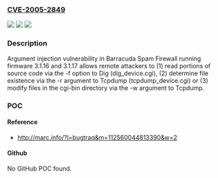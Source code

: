 ### [CVE-2005-2849](https://cve.mitre.org/cgi-bin/cvename.cgi?name=CVE-2005-2849)
![](https://img.shields.io/static/v1?label=Product&message=n%2Fa&color=blue)
![](https://img.shields.io/static/v1?label=Version&message=n%2Fa&color=blue)
![](https://img.shields.io/static/v1?label=Vulnerability&message=n%2Fa&color=brighgreen)

### Description

Argument injection vulnerability in Barracuda Spam Firewall running firmware 3.1.16 and 3.1.17 allows remote attackers to (1) read portions of source code via the -f option to Dig (dig_device.cgi), (2) determine file existence via the -r argument to Tcpdump (tcpdump_device.cgi) or (3) modify files in the cgi-bin directory via the -w argument to Tcpdump.

### POC

#### Reference
- http://marc.info/?l=bugtraq&m=112560044813390&w=2

#### Github
No GitHub POC found.

